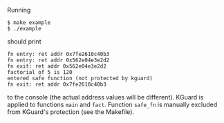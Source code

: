 Running

```console
$ make example
$ ./example
```

should print

```console
fn entry: ret addr 0x7fe2610c40b3
fn entry: ret addr 0x562e04e3e2d2
fn exit: ret addr 0x562e04e3e2d2
factorial of 5 is 120
entered safe function (not protected by kguard)
fn exit: ret addr 0x7fe2610c40b3
```

to the console (the actual address values will be different). KGuard is applied to functions `main` and `fact`. Function `safe_fn` is manually excluded from KGuard's protection (see the Makefile).
